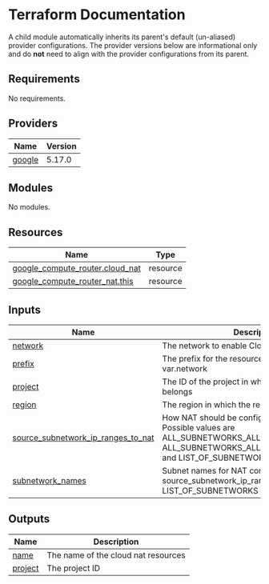 # Terraform Documentation

A child module automatically inherits its parent's default (un-aliased) provider configurations. The provider versions below are informational only and do **not** need to align with the provider configurations from its parent.

<!-- BEGINNING OF PRE-COMMIT-TERRAFORM DOCS HOOK -->
## Requirements

No requirements.

## Providers

| Name | Version |
|------|---------|
| <a name="provider_google"></a> [google](#provider\_google) | 5.17.0 |

## Modules

No modules.

## Resources

| Name | Type |
|------|------|
| [google_compute_router.cloud_nat](https://registry.terraform.io/providers/hashicorp/google/latest/docs/resources/compute_router) | resource |
| [google_compute_router_nat.this](https://registry.terraform.io/providers/hashicorp/google/latest/docs/resources/compute_router_nat) | resource |

## Inputs

| Name | Description | Type | Default | Required |
|------|-------------|------|---------|:--------:|
| <a name="input_network"></a> [network](#input\_network) | The network to enable Cloud NAT on | `string` | n/a | yes |
| <a name="input_prefix"></a> [prefix](#input\_prefix) | The prefix for the resource name.  Defaults to var.network | `string` | `""` | no |
| <a name="input_project"></a> [project](#input\_project) | The ID of the project in which the resource belongs | `string` | n/a | yes |
| <a name="input_region"></a> [region](#input\_region) | The region in which the resource belongs | `string` | n/a | yes |
| <a name="input_source_subnetwork_ip_ranges_to_nat"></a> [source\_subnetwork\_ip\_ranges\_to\_nat](#input\_source\_subnetwork\_ip\_ranges\_to\_nat) | How NAT should be configured per Subnetwork.  Possible values are ALL\_SUBNETWORKS\_ALL\_IP\_RANGES, ALL\_SUBNETWORKS\_ALL\_PRIMARY\_IP\_RANGES, and LIST\_OF\_SUBNETWORKS | `string` | `"ALL_SUBNETWORKS_ALL_IP_RANGES"` | no |
| <a name="input_subnetwork_names"></a> [subnetwork\_names](#input\_subnetwork\_names) | Subnet names for NAT configuration.  Only used if source\_subnetwork\_ip\_ranges\_to\_nat is set to LIST\_OF\_SUBNETWORKS | `list(string)` | `[]` | no |

## Outputs

| Name | Description |
|------|-------------|
| <a name="output_name"></a> [name](#output\_name) | The name of the cloud nat resources |
| <a name="output_project"></a> [project](#output\_project) | The project ID |
<!-- END OF PRE-COMMIT-TERRAFORM DOCS HOOK -->
